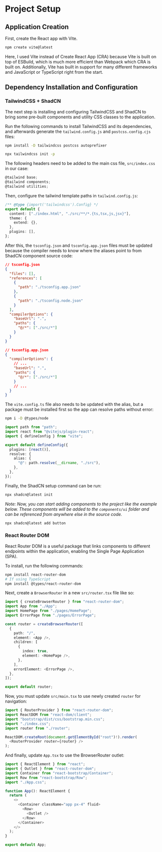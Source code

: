 # Project Setup

## Application Creation

<p>First, create the React app with Vite.</p>

```bash
npm create vite@latest
```

<p>
Here, I used Vite instead of Create React App (CRA) because Vite is built on top of ESBuild, which is much more efficient than Webpack which CRA is built on. Additionally, Vite has built in support for many different frameworks and JavaScript or TypeScript right from the start.
</p>

## Dependency Installation and Configuration

### TailwindCSS + ShadCN

<p>
The next step is installing and configuring TailwindCSS and ShadCN to bring some pre-built components and utility CSS classes to the application.
</p>

Run the following commands to install TailwindCSS and its dependencies, and afterwards generate the `tailwind.config.js` and `postcss.config.cjs` files:

```bash
npm install -D tailwindcss postcss autoprefixer

npx tailwindcss init -p
```

The following headers need to be added to the main css file, `src/index.css` in our case:

```ts
@tailwind base;
@tailwind components;
@tailwind utilities;
```

Then, configure the tailwind template paths in `tailwind.config.js`:

```ts
/** @type {import('tailwindcss').Config} */
export default {
  content: ["./index.html", "./src/**/*.{ts,tsx,js,jsx}"],
  theme: {
    extend: {},
  },
  plugins: [],
};
```

After this, the `tsconfig.json` and `tsconfig.app.json` files must be updated because the compiler needs to know where the aliases point to from ShadCN component source code:

```json
// tsconfig.json
{
  "files": [],
  "references": [
    {
      "path": "./tsconfig.app.json"
    },
    {
      "path": "./tsconfig.node.json"
    }
  ],
  "compilerOptions": {
    "baseUrl": ".",
    "paths": {
      "@/*": ["./src/*"]
    }
  }
}
```

```json
// tsconfig.app.json
{
  "compilerOptions": {
    // ...
    "baseUrl": ".",
    "paths": {
      "@/*": ["./src/*"]
    }
    // ...
  }
}
```

The `vite.config.ts` file also needs to be updated with the alias, but a package must be installed first so the app can resolve paths without error:

```bash
npm i -D @types/node
```

```ts
import path from "path";
import react from "@vitejs/plugin-react";
import { defineConfig } from "vite";

export default defineConfig({
  plugins: [react()],
  resolve: {
    alias: {
      "@": path.resolve(__dirname, "./src"),
    },
  },
});
```

Finally, the ShadCN setup command can be run:

```bash
npx shadcn@latest init
```

_Note: Now, you can start adding components to the project like the example below. These components will be added to the `components/ui` folder and can be referenced from anywhere else in the source code._

```bash
npx shadcn@latest add button
```

### React Router DOM

<p>
React Router DOM is a useful package that links components to different endpoints within the application, enabling the Single Page Application (SPA).
</p>

To install, run the following commands:

```bash
npm install react-router-dom
# If using TypeScript
npm install @types/react-router-dom
```

Next, create a `BrowserRouter` in a new `src/router.tsx` file like so:

```ts
import { createBrowserRouter } from "react-router-dom";
import App from "./App";
import HomePage from "./pages/HomePage";
import ErrorPage from "./pages/ErrorPage";

const router = createBrowserRouter([
  {
    path: "/",
    element: <App />,
    children: [
      {
        index: true,
        element: <HomePage />,
      },
    ],
    errorElement: <ErrorPage />,
  },
]);

export default router;
```

Now, you must update `src/main.tsx` to use newly created `router` for navigation:

```ts
import { RouterProvider } from "react-router-dom";
import ReactDOM from "react-dom/client";
import "bootstrap/dist/css/bootstrap.min.css";
import "./index.css";
import router from "./router";

ReactDOM.createRoot(document.getElementById("root")!).render(
  <RouterProvider router={router} />
);
```

And finally, update `App.tsx` to use the BrowserRouter outlet:

```ts
import { ReactElement } from "react";
import { Outlet } from "react-router-dom";
import Container from "react-bootstrap/Container";
import Row from "react-bootstrap/Row";
import "./App.css";

function App(): ReactElement {
  return (
    <>
      <Container className="app px-4" fluid>
        <Row>
          <Outlet />
        </Row>
      </Container>
    </>
  );
}

export default App;
```
